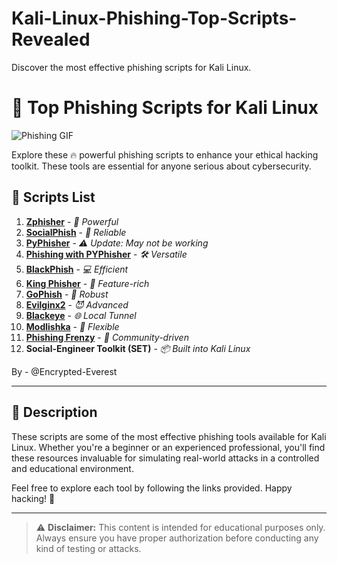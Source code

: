 # Kali-Linux-Phishing-Top-Scripts-Revealed
Discover the most effective phishing scripts for Kali Linux. 
# 🎯 Top Phishing Scripts for Kali Linux

![Phishing GIF](https://i.gifer.com/origin/84/84d79f587caeee69caf306386ec3527d_w200.gif)

Explore these 🔥 powerful phishing scripts to enhance your ethical hacking toolkit. These tools are essential for anyone serious about cybersecurity.

## 🔗 Scripts List

1. **[Zphisher](https://github.com/htr-tech/zphisher)** - *💪 Powerful*
2. **[SocialPhish](https://github.com/TYehan/SocialPhish)** - *🎯 Reliable*
3. **[PyPhisher](https://github.com/KasRoudra2/PyPhisher)** - *⚠️ Update: May not be working*
4. **[Phishing with PYPhisher](https://github.com/Jorge-X/Phishing-with-PYPhisher)** - *🛠️ Versatile*
5. **[BlackPhish](https://github.com/iinc0gnit0/BlackPhish)** - *💻 Efficient*
6. **[King Phisher](https://github.com/rsmusllp/king-phisher)** - *👑 Feature-rich*
7. **[GoPhish](https://github.com/gophish/gophish)** - *🚀 Robust*
8. **[Evilginx2](https://github.com/kgretzky/evilginx2)** - *😈 Advanced*
9. **[Blackeye](https://github.com/EricksonAtHome/blackeye)** - *🌐 Local Tunnel*
10. **[Modlishka](https://github.com/drk1wi/Modlishka)** - *🔗 Flexible*
11. **[Phishing Frenzy](https://github.com/pentestgeek/phishing-frenzy)** - *🎉 Community-driven*
12. **Social-Engineer Toolkit (SET)** - *📦 Built into Kali Linux*

By - @Encrypted-Everest

---

## 📄 Description

These scripts are some of the most effective phishing tools available for Kali Linux. Whether you're a beginner or an experienced professional, you'll find these resources invaluable for simulating real-world attacks in a controlled and educational environment.

Feel free to explore each tool by following the links provided. Happy hacking! 🚀

---

> ⚠️ **Disclaimer:** This content is intended for educational purposes only. Always ensure you have proper authorization before conducting any kind of testing or attacks.


